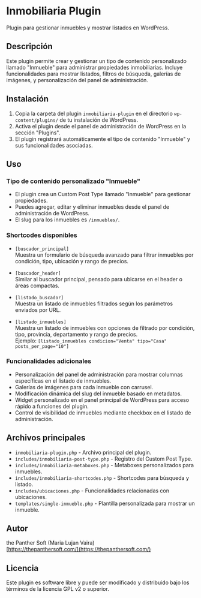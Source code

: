 # Inmobiliaria Plugin

Plugin para gestionar inmuebles y mostrar listados en WordPress.

## Descripción

Este plugin permite crear y gestionar un tipo de contenido personalizado llamado "Inmueble" para administrar propiedades inmobiliarias. Incluye funcionalidades para mostrar listados, filtros de búsqueda, galerías de imágenes, y personalización del panel de administración.

## Instalación

1. Copia la carpeta del plugin `inmobiliaria-plugin` en el directorio `wp-content/plugins/` de tu instalación de WordPress.
2. Activa el plugin desde el panel de administración de WordPress en la sección "Plugins".
3. El plugin registrará automáticamente el tipo de contenido "Inmueble" y sus funcionalidades asociadas.

## Uso

### Tipo de contenido personalizado "Inmueble"

- El plugin crea un Custom Post Type llamado "Inmueble" para gestionar propiedades.
- Puedes agregar, editar y eliminar inmuebles desde el panel de administración de WordPress.
- El slug para los inmuebles es `/inmuebles/`.

### Shortcodes disponibles

- `[buscador_principal]`  
  Muestra un formulario de búsqueda avanzado para filtrar inmuebles por condición, tipo, ubicación y rango de precios.

- `[buscador_header]`  
  Similar al buscador principal, pensado para ubicarse en el header o áreas compactas.

- `[listado_buscador]`  
  Muestra un listado de inmuebles filtrados según los parámetros enviados por URL.

- `[listado_inmuebles]`  
  Muestra un listado de inmuebles con opciones de filtrado por condición, tipo, provincia, departamento y rango de precios.  
  Ejemplo: `[listado_inmuebles condicion="Venta" tipo="Casa" posts_per_page="10"]`

### Funcionalidades adicionales

- Personalización del panel de administración para mostrar columnas específicas en el listado de inmuebles.
- Galerías de imágenes para cada inmueble con carrusel.
- Modificación dinámica del slug del inmueble basado en metadatos.
- Widget personalizado en el panel principal de WordPress para acceso rápido a funciones del plugin.
- Control de visibilidad de inmuebles mediante checkbox en el listado de administración.

## Archivos principales

- `inmobiliaria-plugin.php` - Archivo principal del plugin.
- `includes/inmobiliaria-post-type.php` - Registro del Custom Post Type.
- `includes/inmobiliaria-metaboxes.php` - Metaboxes personalizados para inmuebles.
- `includes/inmobiliaria-shortcodes.php` - Shortcodes para búsqueda y listado.
- `includes/ubicaciones.php` - Funcionalidades relacionadas con ubicaciones.
- `templates/single-inmueble.php` - Plantilla personalizada para mostrar un inmueble.

## Autor

the Panther Soft (Maria Lujan Vaira)  
[https://thepanthersoft.com/](https://thepanthersoft.com/)

## Licencia

Este plugin es software libre y puede ser modificado y distribuido bajo los términos de la licencia GPL v2 o superior.
